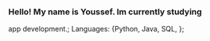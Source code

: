 ### Hello! My name is Youssef. Im currently studying 
app development.;
Languages: {Python, Java, SQL, };


